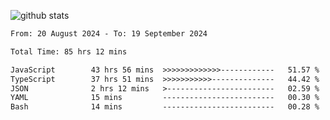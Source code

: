 
![github stats](https://github-readme-stats.vercel.app/api?username=realmahd1&show_icons=true&theme=codeSTACKr&hide_rank=true&count_private=true)

<!--START_SECTION:waka-->

```txt
From: 20 August 2024 - To: 19 September 2024

Total Time: 85 hrs 12 mins

JavaScript        43 hrs 56 mins  >>>>>>>>>>>>>------------   51.57 %
TypeScript        37 hrs 51 mins  >>>>>>>>>>>--------------   44.42 %
JSON              2 hrs 12 mins   >------------------------   02.59 %
YAML              15 mins         -------------------------   00.30 %
Bash              14 mins         -------------------------   00.28 %
```

<!--END_SECTION:waka-->
